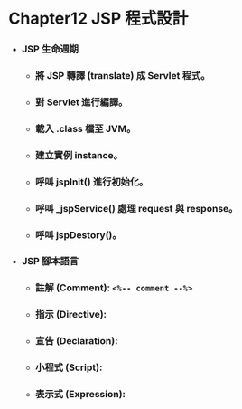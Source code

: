 Chapter12 JSP 程式設計
=====
* ### JSP 生命週期
    * ### 將 JSP 轉譯 (translate) 成 Servlet 程式。
    * ### 對 Servlet 進行編譯。
    * ### 載入 .class 檔至 JVM。
    * ### 建立實例 instance。
    * ### 呼叫 jspInit() 進行初始化。
    * ### 呼叫 _jspService() 處理 request 與 response。
    * ### 呼叫 jspDestory()。
* ### JSP 腳本語言
    * ### 註解 (Comment): ```<%-- comment --%>```
    * ### 指示 (Directive): 
    * ### 宣告 (Declaration): 
    * ### 小程式 (Script): 
    * ### 表示式 (Expression): 
<br />
